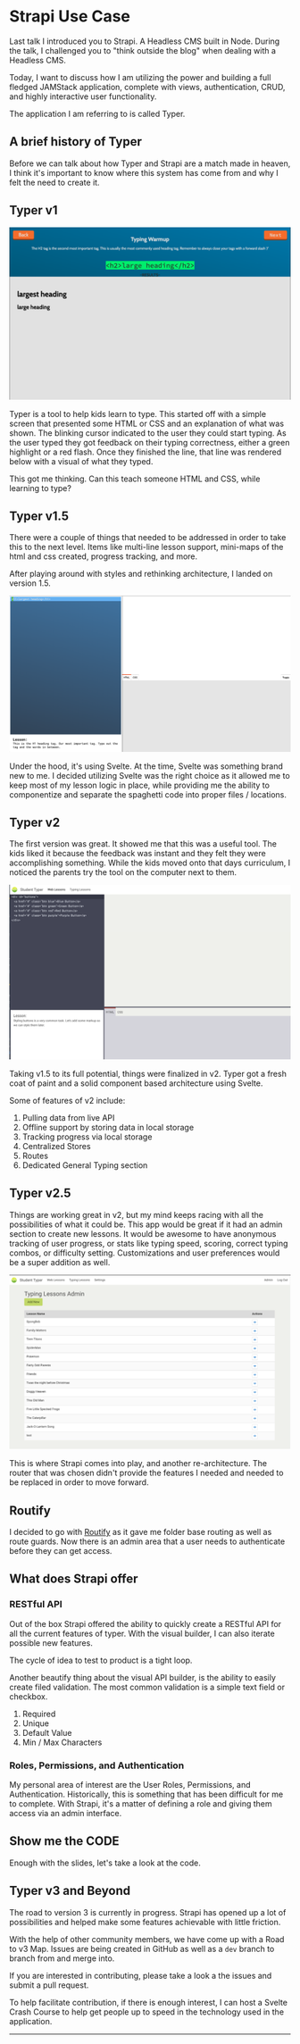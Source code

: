 # Strapi Use Case

Last talk I introduced you to Strapi. A Headless CMS built in Node. During the talk, I challenged you to "think outside the blog" when dealing with a Headless CMS.

Today, I want to discuss how I am utilizing the power and building a full fledged JAMStack application, complete with views, authentication, CRUD, and highly interactive user functionality.

The application I am referring to is called Typer. 

## A brief history of Typer

Before we can talk about how Typer and Strapi are a match made in heaven, I think it's important to know where this system has come from and why I felt the need to create it.

## Typer v1

![Typer Version 1][typer-v1]

Typer is a tool to help kids learn to type. This started off with a simple screen that presented some HTML or CSS and an explanation of what was shown. The blinking cursor indicated to the user they could start typing. As the user typed they got feedback on their typing correctness, either a green highlight or a red flash. Once they finished the line, that line was rendered below with a visual of what they typed.

This got me thinking. Can this teach someone HTML and CSS, while learning to type?

## Typer v1.5

There were a couple of things that needed to be addressed in order to take this to the next level. Items like multi-line lesson support, mini-maps of the html and css created, progress tracking, and more.

After playing around with styles and rethinking architecture, I landed on version 1.5.

![Typer Version 1.5][typer-v1.5]

Under the hood, it's using Svelte. At the time, Svelte was something brand new to me. I decided utilizing Svelte was the right choice as it allowed me to keep most of my lesson logic in place, while providing me the ability to componentize and separate the spaghetti code into proper files / locations.

## Typer v2

The first version was great. It showed me that this was a useful tool. The kids liked it because the feedback was instant and they felt they were accomplishing something. While the kids moved onto that days curriculum, I noticed the parents try the tool on the computer next to them.

![Typer Version 2][typer-v2]

Taking v1.5 to its full potential, things were finalized in v2. Typer got a fresh coat of paint and a solid component based architecture using Svelte. 

Some of features of v2 include:

1. Pulling data from live API
2. Offline support by storing data in local storage
3. Tracking progress via local storage
4. Centralized Stores
5. Routes
6. Dedicated General Typing section

## Typer v2.5

Things are working great in v2, but my mind keeps racing with all the possibilities of what it could be. This app would be great if it had an admin section to create new lessons. It would be awesome to have anonymous tracking of user progress, or stats like typing speed, scoring, correct typing combos, or difficulty setting. Customizations and user preferences would be a super addition as well.

![Typer 2.5][typer-v2.5]

This is where Strapi comes into play, and another re-architecture. The router that was chosen didn't provide the features I needed and needed to be replaced in order to move forward.

## Routify

I decided to go with [Routify](https://routify.dev/) as it gave me folder base routing as well as route guards. Now there is an admin area that a user needs to authenticate before they can get access. 

## What does Strapi offer

### RESTful API

Out of the box Strapi offered the ability to quickly create a RESTful API for all the current features of typer. With the visual builder, I can also iterate possible new features. 

The cycle of idea to test to product is a tight loop. 

Another beautify thing about the visual API builder, is the ability to easily create filed validation. The most common validation is a simple text field or checkbox. 

1. Required
2. Unique
3. Default Value
4. Min / Max Characters

### Roles, Permissions, and Authentication

My personal area of interest are the User Roles, Permissions, and Authentication. Historically, this is something that has been difficult for me to complete. With Strapi, it's a matter of defining a role and giving them access via an admin interface.

## Show me the CODE

Enough with the slides, let's take a look at the code. 

## Typer v3 and Beyond

The road to version 3 is currently in progress. Strapi has opened up a lot of possibilities and helped make some features achievable with little friction. 

With the help of other community members, we have come up with a Road to v3 Map. Issues are being created in GitHub as well as a `dev` branch to branch from and merge into.

If you are interested in contributing, please take a look a the issues and submit a pull request.

To help facilitate contribution, if there is enough interest, I can host a Svelte Crash Course to help get people up to speed in the technology used in the application.

-----
[typer-v1]: ./images/typer-v1.png
[typer-v1.5]: ./images/typer-v1.5.png
[typer-v2]: ./images/typer-v2.png
[typer-v2.5]: ./images/typer-v2.5.png